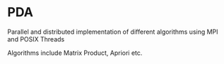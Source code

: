 # PDA
Parallel and distributed implementation of different algorithms using MPI and POSIX Threads

Algorithms include Matrix Product, Apriori etc.
